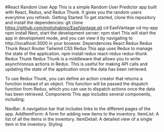 #React Random User App
This is a simple Random User Predictor app built with React, Redux, and Redux Thunk. It gives you the random users everytime you refresh.
Getting Started
To get started, clone this repository and install the dependencies:
git clone https://github.com/mohshabrez/EastVantage.git
cd EastVantage
cd my-app
npm install
Next, start the development server:
npm start
This will start the app in development mode, and you can view it by navigating to http://localhost:3000 in your browser.
Dependencies
React
Redux
Redux Thunk
React Router
Tailwind CSS
Redux
This app uses Redux to manage the state of the application. 
npm install redux react-redux redux-thunk
Redux Thunk
Redux Thunk is a middleware that allows you to write asynchronous actions in Redux. This is useful for making API calls and updating the state of the application once the data has been retrieved.

To use Redux Thunk, you can define an action creator that returns a function instead of an object. This function will be passed the dispatch function from Redux, which you can use to dispatch actions once the data has been retrieved.
Components
This app includes several components, including:

NavBar: A navigation bar that includes links to the different pages of the app.
AddItemForm: A form for adding new items to the inventory.
ItemList: A list of all the items in the inventory.
ItemDetail: A detailed view of a single item in the inventory.
Styling
